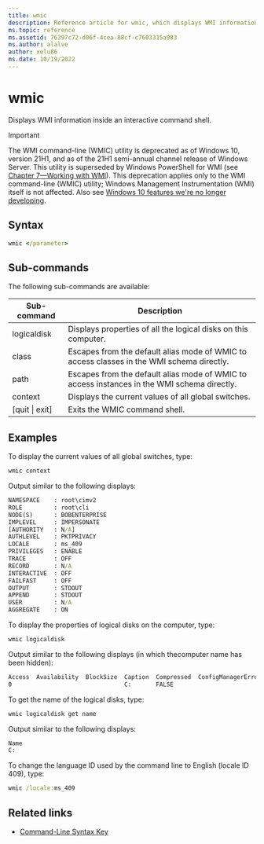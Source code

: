 ```yaml
---
title: wmic
description: Reference article for wmic, which displays WMI information inside an interactive command shell.
ms.topic: reference
ms.assetid: 76397c72-d06f-4cea-88cf-c7603315a983
ms.author: alalve
author: xelu86
ms.date: 10/19/2022
---
```


# wmic

Displays WMI information inside an interactive command shell.

> [!IMPORTANT]
> The WMI command-line (WMIC) utility is deprecated as of Windows 10, version 21H1, and as of the 21H1 semi-annual channel release of Windows Server. This utility is superseded by Windows PowerShell for WMI (see [Chapter 7—Working with WMI](/powershell/scripting/learn/ps101/07-working-with-wmi)). This deprecation applies only to the WMI command-line (WMIC) utility; Windows Management Instrumentation (WMI) itself is not affected. Also see [Windows 10 features we're no longer developing](/windows/deployment/planning/windows-10-deprecated-features).

## Syntax

```cmd
wmic </parameter>
```

## Sub-commands

The following sub-commands are available:

|Sub-command|Description|
|-----------|-----------|
|logicaldisk|Displays properties of all the logical disks on this computer.|
|class|Escapes from the default alias mode of WMIC to access classes in the WMI schema directly.|
|path|Escapes from the default alias mode of WMIC to access instances in the WMI schema directly.|
|context|Displays the current values of all global switches.|
|[quit \| exit]|Exits the WMIC command shell.|

## Examples

To display the current values of all global switches, type:

```cmd
wmic context
```

Output similar to the following displays:

```cmd
NAMESPACE    : root\cimv2
ROLE         : root\cli
NODE(S)      : BOBENTERPRISE
IMPLEVEL     : IMPERSONATE
[AUTHORITY   : N/A]
AUTHLEVEL    : PKTPRIVACY
LOCALE       : ms_409
PRIVILEGES   : ENABLE
TRACE        : OFF
RECORD       : N/A
INTERACTIVE  : OFF
FAILFAST     : OFF
OUTPUT       : STDOUT
APPEND       : STDOUT
USER         : N/A
AGGREGATE    : ON
```

To display the properties of logical disks on the computer, type:

```cmd
wmic logicaldisk
```

Output similar to the following displays (in which thecomputer name has been hidden):

```cmd
Access  Availability  BlockSize  Caption  Compressed  ConfigManagerErrorCode  ConfigManagerUserConfig  CreationClassName  Description       DeviceID  DriveType  ErrorCleared  ErrorDescription  ErrorMethodology  FileSystem  FreeSpace    InstallDate  LastErrorCode  MaximumComponentLength  MediaType  Name  NumberOfBlocks  PNPDeviceID  PowerManagementCapabilities  PowerManagementSupported  ProviderName  Purpose  QuotasDisabled  QuotasIncomplete  QuotasRebuilding  Size          Status  StatusInfo  SupportsDiskQuotas  SupportsFileBasedCompression  SystemCreationClassName  SystemName       VolumeDirty  VolumeName  VolumeSerialNumber
0                                C:       FALSE                                                        Win32_LogicalDisk  Local Fixed Disk  C:        3                                                            NTFS        34122387456                              255                     12         C:                                                                                                                                                                   126752911360                      FALSE               TRUE                          Win32_ComputerSystem     TABLET-XXXXXXXX               Local Disk  FE38AFCD
```

To get the name of the logical disks, type:

```cmd
wmic logicaldisk get name
```

Output similar to the following displays:

```cmd
Name
C:
```

To change the language ID used by the command line to English (locale ID 409), type:

```cmd
wmic /locale:ms_409
```

## Related links

- [Command-Line Syntax Key](command-line-syntax-key.md)
